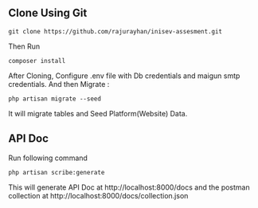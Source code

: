 ## Clone Using Git
    git clone https://github.com/rajurayhan/inisev-assesment.git

Then Run

    composer install

After Cloning, Configure .env file with Db credentials and maigun smtp credentials.  And then Migrate : 

    php artisan migrate --seed

It will migrate tables and Seed Platform(Website) Data. 
## API Doc

Run following command  

    php artisan scribe:generate
This will generate API Doc at 
http://localhost:8000/docs and the postman collection at http://localhost:8000/docs/collection.json
